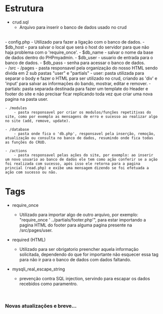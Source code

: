 <h1>Estrutura</h1>

- crud.sql
    - Arquivo para inserir o banco de dados usado no crud
<br>
- config.php
    - Utilizado para fazer a ligação com o banco de dados.
        - $db_host - para salvar o local que será o host do servidor para que não haja problema com o 'require_once'.
        - $db_name - salvar o nome da base de dados dentro do PHPmyadmin.
        - $db_user - usuario de entrada para o banco de dados.
        - $db_pass - senha para acessar o banco de dados.
<br>
- /src
    - /pages
        - pasta responsavel pela organização do nosso HTML sendo divida em 2 sub pastas "user" e "partials"
            - user: pasta utilizada para separar o body e fazer o HTML para ser utilizado  no crud, criando as 'div' e 'input' para salvar as informações do bando, mostrar, editar e remover.
            - partials: pasta separada destinada para fazer um template do Header e footer do site e não precisar ficar replicando toda vez que criar uma nova pagina na pasta user.

    - /modules
        - pasta responsavel por criar os modulos/funções repetitivas do site, como por exemplo as mensagens de erro e sucesso ao realizar algo no site (add, remove, update).

    - /database
        - pasta onde fica o 'db.php', responsavel pela inserção, remoção, atualização ou consulta no banco de dados, resumindo onde fica todas as funções do CRUD.

    - /actions
        - pasta responsavel pelas ações do site, por exemplo: ao inserir um novo usuario ao banco de dados ele tem como ação conferir se a ação foi realizada com sucesso, após isso ele retorna para a pagina princial (read.php) e exibe uma mensagem dizendo se foi efetuada a ação com sucesso ou não.

<h1>Tags</h1>

- require_once
    - Utilizado para importar algo de outro arquivo, por exemplo: "require_once ' ../partials/footer.php'", para estar importando a pagina HTML do footer para alguma pagina presente na /src/pages/user.

- required (HTML)
    - Utilizado para ser obrigatorio preencher aquela informação solicitada, dependendo do que for importante não esquecer essa tag para não ir para o banco de dados com dados faltando.

- mysqli_real_escape_string
    - prevenção contra SQL injection, servindo para escapar os dados recebidos como paramentro.

<br>

<h3>Novas atualizações e breve...</h3>
